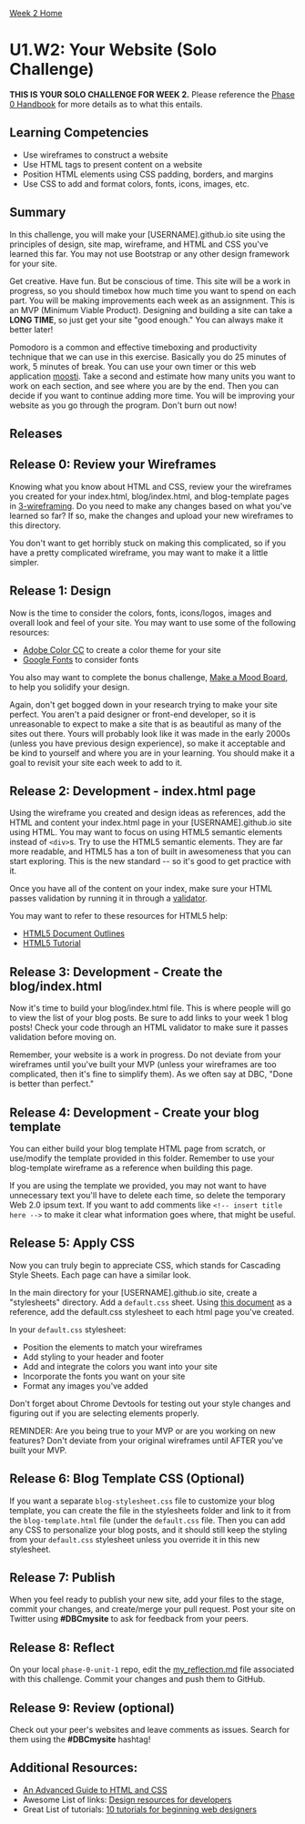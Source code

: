 [Week 2 Home](../)

# U1.W2: Your Website (Solo Challenge)

**THIS IS YOUR SOLO CHALLENGE FOR WEEK 2.** Please reference the [Phase 0 Handbook](https://github.com/Devbootcamp/phase-0-handbook/) for more details as to what this entails.

## Learning Competencies
- Use wireframes to construct a website
- Use HTML tags to present content on a website
- Position HTML elements using CSS padding, borders, and margins
- Use CSS to add and format colors, fonts, icons, images, etc.

## Summary

In this challenge, you will make your [USERNAME].github.io site using the principles of design, site map, wireframe, and HTML and CSS you've learned this far. You may not use Bootstrap or any other design framework for your site.

Get creative. Have fun. But be conscious of time. This site will be a work in progress, so you should timebox how much time you want to spend on each part. You will be making improvements each week as an assignment. This is an MVP (Minimum Viable Product). Designing and building a site can take a **LONG TIME**, so just get your site "good enough." You can always make it better later!

Pomodoro is a common and effective timeboxing and productivity technique that we can use in this exercise. Basically you do 25 minutes of work, 5 minutes of break. You can use your own timer or this web application [moosti](http://www.moosti.com). Take a second and estimate how many units you want to work on each section, and see where you are by the end. Then you can decide if you want to continue adding more time. You will be improving your website as you go through the program. Don't burn out now!

## Releases

## Release 0: Review your Wireframes

Knowing what you know about HTML and CSS, review your the wireframes you created for your index.html, blog/index.html, and blog-template pages in [3-wireframing](../3-wireframing). Do you need to make any changes based on what you've learned so far? If so, make the changes and upload your new wireframes to this directory.

You don't want to get horribly stuck on making this complicated, so if you have a pretty complicated wireframe, you may want to make it a little simpler.

## Release 1: Design
Now is the time to consider the colors, fonts, icons/logos, images and overall look and feel of your site. You may want to use some of the following resources:

- [Adobe Color CC](https://kuler.adobe.com/create/color-wheel/) to create a color theme for your site
- [Google Fonts](https://www.google.com/fonts) to consider fonts

You also may want to complete the bonus challenge, [Make a Mood Board](../13-BONUS-challenges/mood-board), to help you solidify your design.

Again, don't get bogged down in your research trying to make your site perfect. You aren't a paid designer or front-end developer, so it is unreasonable to expect to make a site that is as beautiful as many of the sites out there. Yours will probably look like it was made in the early 2000s (unless you have previous design experience), so make it acceptable and be kind to yourself and where you are in your learning. You should make it a goal to revisit your site each week to add to it.

## Release 2: Development - index.html page

Using the wireframe you created and design ideas as references, add the HTML and content your index.html page in your [USERNAME].github.io site using HTML. You may want to focus on using HTML5 semantic elements instead of `<div>`s. Try to use the HTML5 semantic elements. They are far more readable, and HTML5 has a ton of built in awesomeness that you can start exploring. This is the new standard -- so it's good to get practice with it.

Once you have all of the content on your index, make sure your HTML passes validation by running it in through a [validator](http://validator.w3.org/#validate_by_input).

You may want to refer to these resources for HTML5 help:

- [HTML5 Document Outlines](http://html5doctor.com/outlines/)
- [HTML5 Tutorial](http://www.w3schools.com/html/html5_intro.asp)

## Release 3: Development - Create the blog/index.html

Now it's time to build your blog/index.html file. This is where people will go to view the list of your blog posts. Be sure to add links to your week 1 blog posts! Check your code through an HTML validator to make sure it passes validation before moving on.

Remember, your website is a work in progress. Do not deviate from your wireframes until you've built your MVP (unless your wireframes are too complicated, then it's fine to simplify them). As we often say at DBC, "Done is better than perfect."

## Release 4: Development - Create your blog template
You can either build your blog template HTML page from scratch, or use/modify the template provided in this folder. Remember to use your blog-template wireframe as a reference when building this page.

If you are using the template we provided, you may not want to have unnecessary text you'll have to delete each time, so delete the temporary Web 2.0 ipsum text. If you want to add comments like ```<!-- insert title here -->``` to make it clear what information goes where, that might be useful.

## Release 5: Apply CSS
Now you can truly begin to appreciate CSS, which stands for Cascading Style Sheets. Each page can have a similar look.

In the main directory for your [USERNAME].github.io site, create a "stylesheets" directory. Add a `default.css` sheet. Using [this document](http://www.basictips.com/using-multiple-external-style-sheets.shtml) as a reference, add the default.css stylesheet to each html page you've created.

In your `default.css` stylesheet:
- Position the elements to match your wireframes
- Add styling to your header and footer
- Add and integrate the colors you want into your site
- Incorporate the fonts you want on your site
- Format any images you've added

Don't forget about Chrome Devtools for testing out your style changes and figuring out if you are selecting elements properly.

REMINDER: Are you being true to your MVP or are you working on new features? Don't deviate from your original wireframes until AFTER you've built your MVP.

## Release 6: Blog Template CSS (Optional)

If you want a separate `blog-stylesheet.css` file to customize your blog template, you can create the file in the stylesheets folder and link to it from the `blog-template.html` file (under the `default.css` file. Then you can add any CSS to personalize your blog posts, and it should still keep the styling from your `default.css` stylesheet unless you override it in this new stylesheet.

## Release 7: Publish
When you feel ready to publish your new site, add your files to the stage, commit your changes, and create/merge your pull request. Post your site on Twitter using **#DBCmysite** to ask for feedback from your peers.

## Release 8: Reflect
On your local `phase-0-unit-1` repo, edit the [my_reflection.md](my_reflection.md) file associated with this challenge. Commit your changes and push them to GitHub.

## Release 9: Review (optional)
Check out your peer's websites and leave comments as issues. Search for them using the **#DBCmysite** hashtag!

## Additional Resources:
- [An Advanced Guide to HTML and CSS](http://learn.shayhowe.com/)
- Awesome List of links: [Design resources for developers](https://gist.github.com/jenmyers/7354863)
- Great List of tutorials: [10 tutorials for beginning web designers](http://code.tutsplus.com/articles/10-hand-picked-tutorials-for-beginning-web-designers--net-9341)
